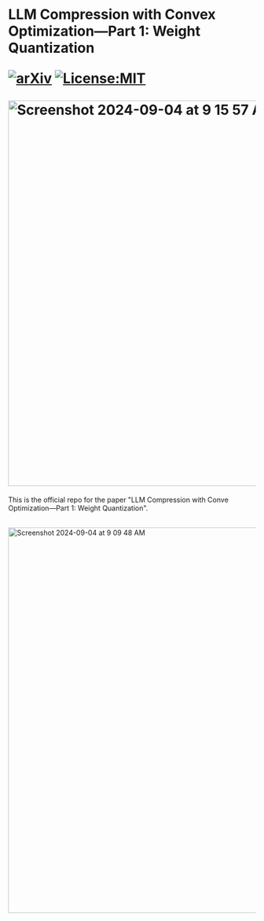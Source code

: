 <h1> LLM Compression with Convex Optimization—Part 1: Weight Quantization

[![arXiv](https://img.shields.io/badge/arXiv-2312.03102-b31b1b.svg)](https://arxiv.org/abs/2409.02026)
[![License:MIT](https://img.shields.io/badge/License-MIT-blue.svg)](LICENSE)

<img width="783" alt="Screenshot 2024-09-04 at 9 15 57 AM" src="https://github.com/user-attachments/assets/6a3385e2-9c43-425d-b9db-914c11c85648">
</h1>

This is the official repo for the paper "LLM Compression with Conve Optimization—Part 1: Weight Quantization".

<br/>
<img width="783" alt="Screenshot 2024-09-04 at 9 09 48 AM" src="https://github.com/user-attachments/assets/ef9f6f0c-f32d-4f13-a951-36a7a043d974">
